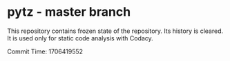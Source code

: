 # pytz - master branch

This repository contains frozen state of the repository.
Its history is cleared. It is used only for static code
analysis with Codacy.

Commit Time: 1706419552